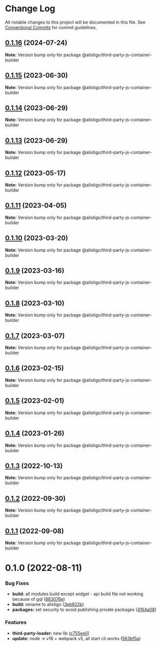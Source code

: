 # Change Log

All notable changes to this project will be documented in this file.
See [Conventional Commits](https://conventionalcommits.org) for commit guidelines.

## [0.1.16](https://github.com/alistigo/core/compare/@alistigo/third-party-js-container-builder@0.1.15...@alistigo/third-party-js-container-builder@0.1.16) (2024-07-24)

**Note:** Version bump only for package @alistigo/third-party-js-container-builder





## [0.1.15](https://github.com/alistigo/core/compare/@alistigo/third-party-js-container-builder@0.1.14...@alistigo/third-party-js-container-builder@0.1.15) (2023-06-30)

**Note:** Version bump only for package @alistigo/third-party-js-container-builder





## [0.1.14](https://github.com/alistigo/core/compare/@alistigo/third-party-js-container-builder@0.1.13...@alistigo/third-party-js-container-builder@0.1.14) (2023-06-29)

**Note:** Version bump only for package @alistigo/third-party-js-container-builder





## [0.1.13](https://github.com/alistigo/core/compare/@alistigo/third-party-js-container-builder@0.1.12...@alistigo/third-party-js-container-builder@0.1.13) (2023-06-29)

**Note:** Version bump only for package @alistigo/third-party-js-container-builder





## [0.1.12](https://github.com/alistigo/core/compare/@alistigo/third-party-js-container-builder@0.1.11...@alistigo/third-party-js-container-builder@0.1.12) (2023-05-17)

**Note:** Version bump only for package @alistigo/third-party-js-container-builder





## [0.1.11](https://github.com/alistigo/core/compare/@alistigo/third-party-js-container-builder@0.1.10...@alistigo/third-party-js-container-builder@0.1.11) (2023-04-05)

**Note:** Version bump only for package @alistigo/third-party-js-container-builder





## [0.1.10](https://github.com/alistigo/core/compare/@alistigo/third-party-js-container-builder@0.1.9...@alistigo/third-party-js-container-builder@0.1.10) (2023-03-20)

**Note:** Version bump only for package @alistigo/third-party-js-container-builder





## [0.1.9](https://github.com/alistigo/core/compare/@alistigo/third-party-js-container-builder@0.1.8...@alistigo/third-party-js-container-builder@0.1.9) (2023-03-16)

**Note:** Version bump only for package @alistigo/third-party-js-container-builder





## [0.1.8](https://github.com/alistigo/core/compare/@alistigo/third-party-js-container-builder@0.1.7...@alistigo/third-party-js-container-builder@0.1.8) (2023-03-10)

**Note:** Version bump only for package @alistigo/third-party-js-container-builder





## [0.1.7](https://github.com/alistigo/core/compare/@alistigo/third-party-js-container-builder@0.1.6...@alistigo/third-party-js-container-builder@0.1.7) (2023-03-07)

**Note:** Version bump only for package @alistigo/third-party-js-container-builder





## [0.1.6](https://github.com/alistigo/core/compare/@alistigo/third-party-js-container-builder@0.1.5...@alistigo/third-party-js-container-builder@0.1.6) (2023-02-15)

**Note:** Version bump only for package @alistigo/third-party-js-container-builder





## [0.1.5](https://github.com/alistigo/core/compare/@alistigo/third-party-js-container-builder@0.1.4...@alistigo/third-party-js-container-builder@0.1.5) (2023-02-01)

**Note:** Version bump only for package @alistigo/third-party-js-container-builder





## [0.1.4](https://github.com/alistigo/core/compare/@alistigo/third-party-js-container-builder@0.1.3...@alistigo/third-party-js-container-builder@0.1.4) (2023-01-26)

**Note:** Version bump only for package @alistigo/third-party-js-container-builder





## [0.1.3](https://github.com/alistigo/core/compare/@alistigo/third-party-js-container-builder@0.1.2...@alistigo/third-party-js-container-builder@0.1.3) (2022-10-13)

**Note:** Version bump only for package @alistigo/third-party-js-container-builder





## [0.1.2](https://github.com/alistigo/core/compare/@alistigo/third-party-js-container-builder@0.1.1...@alistigo/third-party-js-container-builder@0.1.2) (2022-09-30)

**Note:** Version bump only for package @alistigo/third-party-js-container-builder





## [0.1.1](https://github.com/alistigo/core/compare/@alistigo/third-party-js-container-builder@0.1.0...@alistigo/third-party-js-container-builder@0.1.1) (2022-09-08)

**Note:** Version bump only for package @alistigo/third-party-js-container-builder





# 0.1.0 (2022-08-11)


### Bug Fixes

* **build:** all modules build except widget - api build file not working because of gql ([883076e](https://github.com/alistigo/core/commit/883076ea59bdda280f43f123781674961636cf24))
* **build:** rename to alistigo ([3eb922b](https://github.com/alistigo/core/commit/3eb922be808f98895eb6f37bdfb5ba514000eeda))
* **packages:** set security to avoid publishing private packages ([4164a08](https://github.com/alistigo/core/commit/4164a08d2b046cc624471892a44cf8ddc250b1a4))


### Features

* **third-party-loader:** new lib ([c755ee0](https://github.com/alistigo/core/commit/c755ee0cb7428403108ca32878f20219e3fa7cad))
* **update:** node -> v16 + webpack v5, all start cli works ([563bf5a](https://github.com/alistigo/core/commit/563bf5a8f6e9ea3b327a075acf8931fb1158f225))
